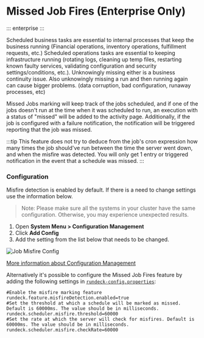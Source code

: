 # Missed Job Fires (Enterprise Only)
::: enterprise
:::

Scheduled business tasks are essential to internal processes that keep the business running (Financial operations, inventory operations, fulfillment requests, etc.) Scheduled operations tasks are essential to keeping infrastructure running (rotating logs, cleaning up temp files, restarting known faulty services, validating configuration and security settings/conditions, etc.). Unknowingly missing either is a business continuity issue. Also unknowingly missing a run and then running again can cause bigger problems. (data corruption, bad configuration, runaway processes, etc)

Missed Jobs marking will keep track of the jobs scheduled, and if one of the jobs doesn't run at the time when it was scheduled
to run, an execution with a status of "missed" will be added to the activity page. Additionally, if the job is configured with a failure notification, the notification
will be triggered reporting that the job was missed.

:::tip
This feature does not try to deduce from the job's cron expression how many times the job should've run between the time the server went down, and when the misfire was detected.
You will only get 1 entry or triggered notification in the event that a schedule was missed.
:::

### Configuration

Misfire detection is enabled by default.  If there is a need to change settings use the information below.

> Note: Please make sure all the systems in your cluster have the same configuration. Otherwise, you may experience unexpected results.

1. Open **System Menu > Configuration Management**
1. Click **Add Config**
1. Add the setting from the list below that needs to be changed.

![Job Misfire Config](@assets/img/misfire-config-mgmt.png)

[More information about Configuration Management](/manual/configuration-mgmt/configmgmt.md)

Alternatively it's possible to configure the Missed Job Fires feature by adding the following settings in [`rundeck-config.properties`](/administration/configuration/config-file-reference.html#rundeck-config-properties):

```properties
#Enable the misfire marking feature
rundeck.feature.misfireDetection.enabled=true
#Set the threshold at which a schedule will be marked as missed. Default is 60000ms. The value should be in milliseconds.
rundeck.scheduler.misfire.threshold=60000
#Set the rate at which the server will check for misfires. Default is 60000ms. The value should be in milliseconds.
rundeck.scheduler.misfire.checkRate=60000
```
